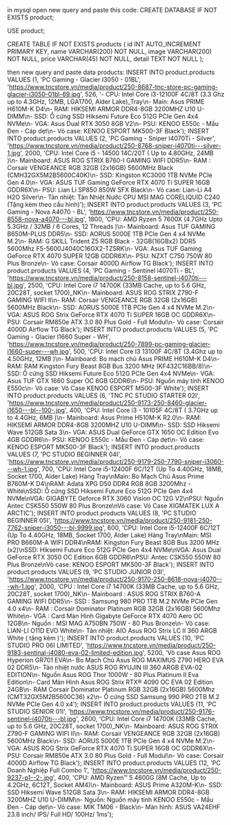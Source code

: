 in mysql open new query and paste this code:
CREATE DATABASE IF NOT EXISTS product;

USE product;

CREATE TABLE IF NOT EXISTS products (
    id INT AUTO_INCREMENT PRIMARY KEY,
    name VARCHAR(200) NOT NULL,
    image VARCHAR(200) NOT NULL,
    price VARCHAR(45) NOT NULL,
    detail TEXT NOT NULL
);


then new query and paste data products:
INSERT INTO product.products VALUES 
(1, 'PC Gaming - Glacier I3050 - 01BL', 'https://www.tncstore.vn/media/product/250-8687-tnc-store-pc-gaming-glacier-i3050-01bl-69.jpg', 526, '- CPU: Intel Core i3-12100F 4C/8T (3.3 Ghz up to 4.3GHz, 12MB, LGA1700, Alder Lake)_Tray\n- Main: Asus PRIME H610M-K D4\n- RAM: HIKSEMI ARMOR DDR4-8GB 3200MHZ U10 U-DIMM\n- SSD: Ổ cứng SSD Hiksemi Future Eco 512G PCIe Gen 4x4 NVMe\n- VGA: Asus Dual RTX 3050 8GB V2\n- PSU: KENOO E550c - Mầu Đen - Cáp dẹt\n- Vỏ case: KENOO ESPORT MK500-3F Black');
INSERT INTO product.products VALUES 
(2, 'PC Gaming - Sniper I4070Ti - Silver', 'https://www.tncstore.vn/media/product/250-8768-sniper-i4070ti---silver-1.jpg', 2000, 'CPU: Intel Core i5 - 14500 14C/20T ( Up to 4.80GHz, 24MB )\n- Mainboard: ASUS ROG STRIX B760-I GAMING WIFI DDR5\n- RAM : Corsair VENGEANCE RGB 32GB (2x16GB) 5600MHz Black (CMH32GX5M2B5600C40K)\n- SSD: Kingston KC3000 1TB NVMe PCIe Gen 4.0\n- VGA: ASUS TUF Gaming GeForce RTX 4070 Ti SUPER 16GB GDDR6X\n- PSU: Lian Li SP850 850W SFX Black\n- Vỏ case: Lian-Li A4 H2O Silver\n- Tản nhiệt: Tản Nhiệt Nước CPU MSI MAG CORELIQUID C240 (Tặng kèm theo cấu hình)');
INSERT INTO product.products VALUES 
(3, 'PC Gaming - Nova A4070 - BL', 'https://www.tncstore.vn/media/product/250-8558-nova-a4070---bl.jpg', 1800, 'CPU: AMD Ryzen 5 7600X (4.7GHz Upto 5.3GHz / 32MB / 6 Cores, 12 Threads )\n- Mainboard: Asus TUF GAMING B650M-PLUS DDR5\n- SSD: AORUS 5000E 1TB PCIe Gen 4 x4 NVMe M.2\n- RAM: G SKILL Trident Z5 RGB Black - 32GB(16GBx2) DDR5 5600Mhz F5-5600J4040C16GX2-TZ5RK\n- VGA: Asus TUF Gaming GeForce RTX 4070 SUPER 12GB GDDR6X\n- PSU: NZXT C750 750W 80 Plus Bronze\n- Vỏ case: Corsair 4000D Airflow TG Black');
INSERT INTO product.products VALUES 
(4, 'PC Gaming - Sentinel i4070Ti - BL', 'https://www.tncstore.vn/media/product/250-8158-sentinel-i4070ti---bl.jpg', 2500, 'CPU: Intel Core i7 14700K (33MB Cache, up to 5.6 GHz, 20C28T, socket 1700)_NK\n- Mainboard: ASUS ROG STRIX Z790-F GAMING WIFI II\n- RAM: Corsair VENGEANCE RGB 32GB (2x16GB) 5600MHz Black\n- SSD: AORUS 5000E 1TB PCIe Gen 4 x4 NVMe M.2\n- VGA: ASUS ROG Strix GeForce RTX 4070 Ti SUPER 16GB OC GDDR6X\n- PSU: Corsair RM850e ATX 3.0 80 Plus Gold - Full Modul\n- Vỏ case: Corsair 4000D Airflow TG Black');
INSERT INTO product.products VALUES 
(5, 'PC Gaming - Glacier I1660 Super - WH', 'https://www.tncstore.vn/media/product/250-7899-pc-gaming-glacier-i1660-super---wh.jpg', 500, 'CPU: Intel Core I3 13100F 4C/8T (3.4Ghz up to 4.50GHz, 12MB )\n- Mainboard: Bo mạch chủ Asus PRIME H610M-K D4\n- RAM: RAM Kingston Fury Beast 8GB Bus 3200 MHz (KF432C16BB/8)\n- SSD: Ổ cứng SSD Hiksemi Future Eco 512G PCIe Gen 4x4 NVMe\n- VGA: Asus TUF GTX 1660 Super OC 6GB GDDR6\n- PSU: Nguồn máy tính KENOO E550c\n- Vỏ case: Vỏ Case KENOO ESPORT M500-3F White');
INSERT INTO product.products VALUES 
(6, 'TNC PC STUDIO STARTER 02I', 'https://www.tncstore.vn/media/product/250-9173-250-8460-glacier-i1650---bl--100-.jpg', 400, 'CPU: Intel Core i3 - 10105F 4C/8T ( 3.7GHz up to 4.4GHz, 6MB )\n- Mainboard: Asus Prime H510M-K R2.0\n- RAM: HIKSEMI ARMOR DDR4-8GB 3200MHZ U10 U-DIMM\n- SSD: SSD Hiksemi Wave 512GB Sata 3\n- VGA: ASUS Dual GeForce GTX 1650 OC Edition Evo 4GB GDDR6\n- PSU: KENOO E550c - Mầu Đen - Cáp dẹt\n- Vỏ case: KENOO ESPORT MK500-3F Black');
INSERT INTO product.products VALUES 
(7, 'PC STUDIO BEGINNER 04I', 'https://www.tncstore.vn/media/product/250-9179-250-7790-sniper-i3060---wh-1.jpg', 700, 'CPU: Intel Core i5-12400F 6C/12T (Up To 4.40GHz, 18MB, Socket 1700, Alder Lake) Hàng Tray\nMain: Bo Mạch Chủ Asus Prime B760M-K D4\nRAM: Adata XPG D50 DDR4 RGB 8GB 3200Mhz - White\nSSD: Ổ cứng SSD Hiksemi Future Eco 512G PCIe Gen 4x4 NVMe\nVGA: GIGABYTE Geforce RTX 3060 Vision OC 12G V2\nPSU: Nguồn Antec CSK550 550W 80 Plus Bronze\nVỏ case: Vỏ Case XIGMATEK LUX A ARCTIC');
INSERT INTO product.products VALUES 
(8, 'PC STUDIO BEGINNER 05I', 'https://www.tncstore.vn/media/product/250-9181-250-7762-sniper-i3050---bl-9999.jpg', 600, 'CPU: Intel Core i5-12400F 6C/12T (Up To 4.40GHz, 18MB, Socket 1700, Alder Lake) Hàng Tray\nMain: MSI PRO B660M-A WIFI DDR4\nRAM: Kingston Fury Beast 8GB Bus 3200 MHz (x2)\nSSD: Hiksemi Future Eco 512G PCIe Gen 4x4 NVMe\nVGA: Asus Dual GeForce RTX 3050 OC Edition 6GB GDDR6\nPSU: Antec CSK550 550W 80 Plus Bronze\nVỏ case: KENOO ESPORT MK500-3F Black');
INSERT INTO product.products VALUES 
(9, 'PC STUDIO JUNIOR 03I', 'https://www.tncstore.vn/media/product/250-9170-250-8618-nova-i4070---wh-1.jpg', 2000, 'CPU : Intel Core i7 14700K (33MB Cache, up to 5.6 GHz, 20C28T, socket 1700)_NK\n- Mainboard : ASUS ROG STRIX B760-A GAMING WIFI DDR5\n- SSD : Samsung 980 PRO 1TB M.2 NVMe PCIe Gen 4.0 x4\n- RAM : Corsair Dominator Platinum RGB 32GB (2x16GB) 5600Mhz White\n- VGA : Card Màn Hình Gigabyte GeForce RTX 4070 Aero OC 12GB\n- Nguồn : MSI MAG A750BN 750W - 80 Plus Bronze\n- Vỏ case: LIAN-LI O11D EVO White\n- Tản nhiệt: AIO Asus ROG Strix LC II 360 ARGB White ( tặng kèm )');
INSERT INTO product.products VALUES 
(10, 'PC STUDIO PRO 06I LIMITED', 'https://www.tncstore.vn/media/product/250-9183-sentinal-i4080-eva-02-limited-edition.jpg', 5200, 'Vỏ case Asus ROG Hyperion GR701 EVA\n- Bo Mạch Chủ Asus ROG MAXIMUS Z790 HERO EVA 02 DDR5\n- Tản nhiệt nước ASUS ROG RYUJIN III 360 ARGB EVA-02 EDITION\n- Nguồn Asus ROG Thor 1000W - 80 Plus Platinum II Eva Edition\n- Card Màn Hình Asus ROG Strix RTX® 4090 OC EVA 02 Edition 24GB\n- RAM Corsair Dominator Platinum RGB 32GB (2x16GB) 5600Mhz (CMT32GX5M2B5600C36) x2\n- Ổ cứng SSD Samsung 990 PRO 2TB M.2 NVMe PCIe Gen 4.0 x4');
INSERT INTO product.products VALUES 
(11, 'PC STUDIO SENIOR 01I', 'https://www.tncstore.vn/media/product/250-9176-sentinel-i4070ti---bl.jpg', 2600, 'CPU: Intel Core i7 14700K (33MB Cache, up to 5.6 GHz, 20C28T, socket 1700)_NK\n- Mainboard: ASUS ROG STRIX Z790-F GAMING WIFI II\n- RAM: Corsair VENGEANCE RGB 32GB (2x16GB) 5600MHz Black\n- SSD: AORUS 5000E 1TB PCIe Gen 4 x4 NVMe M.2\n- VGA: ASUS ROG Strix GeForce RTX 4070 Ti SUPER 16GB OC GDDR6X\n- PSU: Corsair RM850e ATX 3.0 80 Plus Gold - Full Modul\n- Vỏ case: Corsair 4000D Airflow TG Black');
INSERT INTO product.products VALUES 
(12, 'PC Doanh Nghiệp Full Combo 1', 'https://www.tncstore.vn/media/product/250-9237-p1--2-.jpg', 400, 'CPU: AMD Ryzen™ 5 4600G (8M Cache, Up to 4.2GHz, 6C12T, Socket AM4)\n- Mainboard: ASUS Prime A320M-K\n- SSD: SSD Hiksemi Wave 512GB Sata 3\n- RAM: HIKSEMI ARMOR DDR4-8GB 3200MHZ U10 U-DIMM\n- Nguồn: Nguồn máy tính KENOO E550c - Mầu Đen - Cáp dẹt\n- Vỏ case: MIK TM06 - Black\n- Màn hình: ASUS VA24EHF 23.8 inch/ IPS/ Full HD/ 100Hz/ 1ms');
